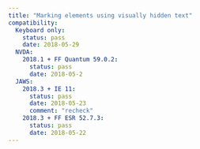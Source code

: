 ```yaml
---
title: "Marking elements using visually hidden text"
compatibility:
  Keyboard only:
    status: pass
    date: 2018-05-29
  NVDA:
    2018.1 + FF Quantum 59.0.2:
      status: pass
      date: 2018-05-2
  JAWS:
    2018.3 + IE 11:
      status: pass
      date: 2018-05-23
      comment: "recheck"
    2018.3 + FF ESR 52.7.3:
      status: pass
      date: 2018-05-22
---
```

